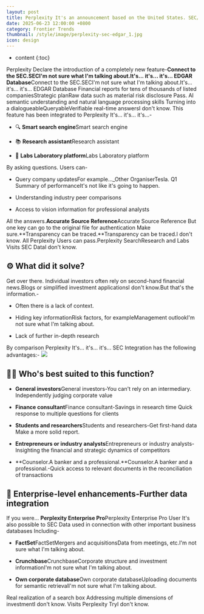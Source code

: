 ```yaml
---
layout: post
title: Perplexity It's an announcement based on the United States. SEC/EDGAR Data integration services Direct access to raw financial data of listed companies
date: 2025-06-23 12:00:00 +0800
category: Frontier Trends
thumbnail: /style/image/perplexity-sec-edgar_1.jpg
icon: design
---
```

* content
{:toc}

Perplexity Declare the introduction of a completely new feature-**Connect to the SEC.SECI'm not sure what I'm talking about.It's... it's... it's... EDGAR Database**Connect to the SEC.SECI'm not sure what I'm talking about.It's... it's... it's... EDGAR Database Financial reports for tens of thousands of listed companiesStrategic planRaw data such as material risk disclosure Pass. AI semantic understanding and natural language processing skills Turning into a dialogueableQueryableVerifiable real-time answersI don't know.
This feature has been integrated to Perplexity It's... it's... it's...-

- 🔍 **Smart search engine**Smart search engine

- 📚 **Research assistant**Research assistant

- 🧪 **Labs Laboratory platform**Labs Laboratory platform

By asking questions. Users can-

- Query company updatesFor example..._Other OrganiserTesla. Q1 Summary of performanceIt's not like it's going to happen.

- Understanding industry peer comparisons

- Access to vision information for professional analysts

All the answers.**Accurate Source Reference**Accurate Source Reference But one key can go to the original file for authentication Make sure.**Transparency can be traced.**Transparency can be traced.I don't know.
All Perplexity Users can pass.Perplexity SearchResearch and Labs Visits SEC DataI don't know.

## ⚙️ What did it solve?
Get over there. Individual investors often rely on second-hand financial news.Blogs or simplified investment applicationsI don't know.But that's the information.-

- Often there is a lack of context.

- Hiding key informationRisk factors, for exampleManagement outlookI'm not sure what I'm talking about.

- Lack of further in-depth research

By comparison Perplexity It's... it's... it's... SEC Integration has the following advantages:-
![](https://assets-v2.circle.so/2lfx8571oydte9c1fsiiwajatfyb)
## 👩‍💼 Who's best suited to this function?

- **General investors**General investors-You can't rely on an intermediary. Independently judging corporate value

- **Finance consultant**Finance consultant-Savings in research time Quick response to multiple questions for clients

- **Students and researchers**Students and researchers-Get first-hand data Make a more solid report.

- **Entrepreneurs or industry analysts**Entrepreneurs or industry analysts-Insighting the financial and strategic dynamics of competitors

- **Counselor.A banker and a professional.**Counselor.A banker and a professional.-Quick access to relevant documents in the reconciliation of transactions

## 🚀 Enterprise-level enhancements-Further data integration
If you were... **Perplexity Enterprise Pro**Perplexity Enterprise Pro User It's also possible to SEC Data used in connection with other important business databases Including-

- **FactSet**FactSetMergers and acquisitionsData from meetings, etc.I'm not sure what I'm talking about.

- **Crunchbase**CrunchbaseCorporate structure and investment informationI'm not sure what I'm talking about.

- **Own corporate database**Own corporate databaseUploading documents for semantic retrievalI'm not sure what I'm talking about.

Real realization of a search box Addressing multiple dimensions of investmentI don't know.
Visits Perplexity TryI don't know.
